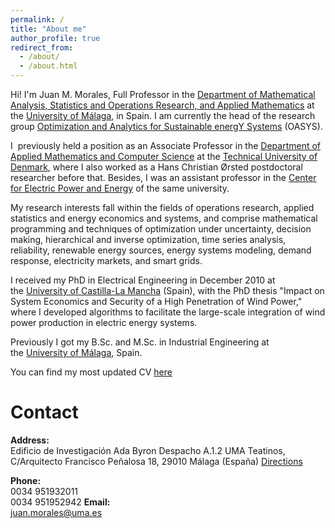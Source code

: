 ```yaml
---
permalink: /
title: "About me"
author_profile: true
redirect_from: 
  - /about/
  - /about.html
---
```


Hi! I'm Juan M. Morales, Full Professor in the [Department of Mathematical Analysis, Statistics and Operations Research, and Applied Mathematics](https://www.uma.es/AMEIOMA/) at the [University of Málaga](http://www.uma.es/?set_language=en), in Spain. I am currently the head of the research group [Optimization and Analytics for Sustainable energY Systems](https://sites.google.com/view/groupoasys/home) (OASYS).

I  previously held a position as an Associate Professor in the [Department of Applied Mathematics and Computer Science](http://www.compute.dtu.dk/english) at the [Technical University of Denmark](http://www.dtu.dk/), where I also worked as a Hans Christian Ørsted postdoctoral researcher before that. Besides, I was an assistant professor in the [Center for Electric Power and Energy](http://www.cee.dtu.dk/English.aspx) of the same university.

My research interests fall within the fields of operations research, applied statistics and energy economics and systems, and comprise mathematical programming and techniques of optimization under uncertainty, decision making, hierarchical and inverse optimization, time series analysis, reliability, renewable energy sources, energy systems modeling, demand response, electricity markets, and smart grids.

I received my PhD in Electrical Engineering in December 2010 at the [University of Castilla-La Mancha](http://www.uclm.es/english/) (Spain), with the PhD thesis "Impact on System Economics and Security of a High Penetration of Wind Power," where I developed algorithms to facilitate the large-scale integration of wind power production in electric energy systems.

Previously I got my B.Sc. and M.Sc. in Industrial Engineering at the [University of Málaga](http://www.uma.es/), Spain.

You can find my most updated CV [here](https://github.com/Juanmi82mg/Material/blob/main/CV.pdf)


# Contact

**Address:**  
Edificio de Investigación Ada Byron
Despacho A.1.2
UMA Teatinos, C/Arquitecto Francisco Peñalosa 18, 29010 Málaga (España)
[Directions](https://maps.app.goo.gl/J1aJ4sKtqYpS2Ku68)

**Phone:**  
0034 951932011  
0034 951952942
**Email:**  
[juan.morales@uma.es](mailto:juan.morales@uma.es)

